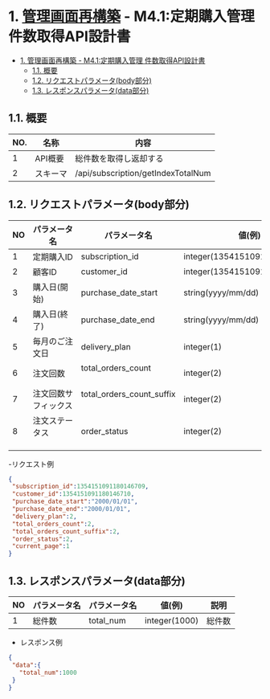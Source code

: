 # 1. [管理画面再構築](https://github.com/grrowjp/Meeth/wiki/%E7%AE%A1%E7%90%86%E7%94%BB%E9%9D%A2%E5%86%8D%E6%A7%8B%E7%AF%89-%E7%94%BB%E9%9D%A2%E4%B8%80%E8%A6%A7%28ver2.0%29) - M4.1:定期購入管理 件数取得API設計書

- [1. 管理画面再構築 - M4.1:定期購入管理 件数取得API設計書](#1-管理画面再構築---m41顧客管理-件数取得api設計書)
  - [1.1. 概要](#11-概要)
  - [1.2. リクエストパラメータ(body部分)](#12-リクエストパラメータbody部分)
  - [1.3. レスポンスパラメータ(data部分)](#13-レスポンスパラメータdata部分)

## 1.1. 概要

| NO. | 名称     | 内容                      |
| --- | -------- | ------------------------- |
| 1   | API概要  | 総件数を取得し返却する    |
| 2   | スキーマ | /api/subscription/getIndexTotalNum |

## 1.2. リクエストパラメータ(body部分)

| NO  | パラメータ名             | パラメータ名                              | 値(例)             | 説明                                 |
| --- | ------------------------ | ----------------------------------------- | ------------------ | ------------------------------------ |
| 1   | 定期購入ID               | subscription_id                           | integer(1354151091180146709)  | 定期購入ID                 |
| 2   | 顧客ID                   | customer_id                               | integer(1354151091180146710)  | 顧客ID                     |
| 3   | 購入日(開始)             | purchase_date_start                       | string(yyyy/mm/dd) | 定期購入日の検索期間開始日               |
| 4   | 購入日(終了)             | purchase_date_end                         | string(yyyy/mm/dd) | 定期購入日の検索期間終了日               |
| 5   | 毎月のご注文日           | delivery_plan                             | integer(1)         | 定期購入の注文・お届け予定日  　　　  |
| 6   | 注文回数                 | total_orders_count         　　　　        | integer(2)         | 定期購入回数     　　　　　　　　　　|
| 7   | 注文回数サフィックス     | total_orders_count_suffix         　　　　　| integer(2)         | 定期購入回数の以下・一致・以上選択    |
| 8   | 注文ステータス  　　　　　| order_status                              | integer(2)         | 定期購入の注文ステータス   |

-リクエスト例
```json
{
 "subscription_id":1354151091180146709,
 "customer_id":1354151091180146710,
 "purchase_date_start":"2000/01/01",
 "purchase_date_end":"2000/01/01",
 "delivery_plan":2,
 "total_orders_count":2,
 "total_orders_count_suffix":2,
 "order_status":2,
 "current_page":1
}
```

## 1.3. レスポンスパラメータ(data部分)

| NO  | パラメータ名 | パラメータ名 | 値(例)        | 説明   |
| --- | ------------ | ------------ | ------------- | ------ |
| 1   | 総件数       | total_num    | integer(1000) | 総件数 |


- レスポンス例
```json
{
 "data":{
   "total_num":1000
 }
}
```
